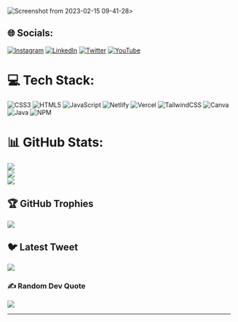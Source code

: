 <!-- <h1 align="center">Hi 👋, I'm Pankaj Kumar</h1>
<h3 align="center">A Passionate Frontend Web Developer and Coder Who Love to Code</h3> -->

![Screenshot from 2023-02-15 09-41-28](https://user-images.githubusercontent.com/89023470/218927761-7cc80029-b91b-4e33-9d61-f4efc0c47fe1.png)>

## 🌐 Socials:
[![Instagram](https://img.shields.io/badge/Instagram-%23E4405F.svg?logo=Instagram&logoColor=white)](https://instagram.com/pankajkthakuroff) [![LinkedIn](https://img.shields.io/badge/LinkedIn-%230077B5.svg?logo=linkedin&logoColor=white)](https://linkedin.com/in/pankajktech) [![Twitter](https://img.shields.io/badge/Twitter-%231DA1F2.svg?logo=Twitter&logoColor=white)](https://twitter.com/pankajthakuroff) [![YouTube](https://img.shields.io/badge/YouTube-%23FF0000.svg?logo=YouTube&logoColor=white)](https://youtube.com/@techypkt) 

# 💻 Tech Stack:
![CSS3](https://img.shields.io/badge/css3-%231572B6.svg?style=for-the-badge&logo=css3&logoColor=white) ![HTML5](https://img.shields.io/badge/html5-%23E34F26.svg?style=for-the-badge&logo=html5&logoColor=white) ![JavaScript](https://img.shields.io/badge/javascript-%23323330.svg?style=for-the-badge&logo=javascript&logoColor=%23F7DF1E) ![Netlify](https://img.shields.io/badge/netlify-%23000000.svg?style=for-the-badge&logo=netlify&logoColor=#00C7B7) ![Vercel](https://img.shields.io/badge/vercel-%23000000.svg?style=for-the-badge&logo=vercel&logoColor=white) ![TailwindCSS](https://img.shields.io/badge/tailwindcss-%2338B2AC.svg?style=for-the-badge&logo=tailwind-css&logoColor=white) ![Canva](https://img.shields.io/badge/Canva-%2300C4CC.svg?style=for-the-badge&logo=Canva&logoColor=white) ![Java](https://img.shields.io/badge/java-%23ED8B00.svg?style=for-the-badge&logo=java&logoColor=white) ![NPM](https://img.shields.io/badge/NPM-%23000000.svg?style=for-the-badge&logo=npm&logoColor=white)
# 📊 GitHub Stats:
![](https://github-readme-stats.vercel.app/api?username=pankajktech&theme=synthwave&hide_border=false&include_all_commits=true&count_private=true)<br/>
![](https://github-readme-streak-stats.herokuapp.com/?user=pankajktech&theme=synthwave&hide_border=false)<br/>
![](https://github-readme-stats.vercel.app/api/top-langs/?username=pankajktech&theme=synthwave&hide_border=false&include_all_commits=true&count_private=true&layout=compact)

## 🏆 GitHub Trophies
![](https://github-profile-trophy.vercel.app/?username=pankajktech&theme=radical&no-frame=false&no-bg=true&margin-w=4)

## 🐦 Latest Tweet
[![](https://gtce.itsvg.in/api?username=pankajthakuroff)](https://github.com/VishwaGauravIn/github-twitter-card-embed)

### ✍️ Random Dev Quote
![](https://quotes-github-readme.vercel.app/api?type=horizontal&theme=radical)

---
